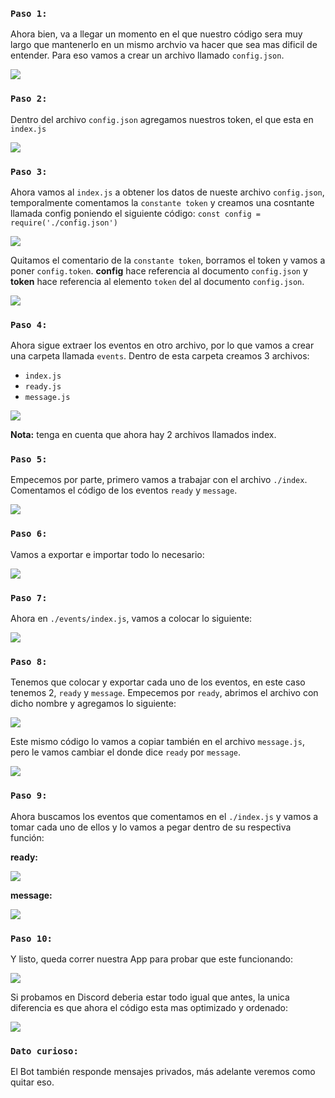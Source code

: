 ### `Paso 1:`

Ahora bien, va a llegar un momento en el que nuestro código sera muy largo que mantenerlo en un mismo archvio va hacer que sea mas dificil de entender.
Para eso vamos a crear un archivo llamado `config.json`.

![](https://i.imgur.com/yBt0bKy.png)

### `Paso 2:`

Dentro del archivo `config.json` agregamos nuestros token, el que esta en `index.js`

![](https://i.imgur.com/fkrEmQW.png)

### `Paso 3:`
Ahora vamos al `index.js` a obtener los datos de nueste 
archivo `config.json`, temporalmente comentamos la `constante token` y creamos una cosntante llamada config poniendo el siguiente código: `const config = require('./config.json')`

![](https://i.imgur.com/fIY7qZ3.png)

Quitamos el comentario de la `constante token`, borramos el token y vamos a poner `config.token`.
**config** hace referencia al documento `config.json` y **token** hace referencia al elemento `token` del al documento `config.json`.

![](https://i.imgur.com/mH8DA5s.png)

### `Paso 4:`

Ahora sigue extraer los eventos en otro archivo, por lo que vamos a crear una carpeta llamada `events`. 
Dentro de esta carpeta creamos 3 archivos:
- `index.js`
- `ready.js`
- `message.js`

![](https://i.imgur.com/EwLzWZW.png)

**Nota:** tenga en cuenta que ahora hay 2 archivos llamados index.

### `Paso 5:`

Empecemos por parte, primero vamos a trabajar con el archivo `./index`. 
Comentamos el código de los eventos `ready` y `message`.

![](https://i.imgur.com/H7olsuL.png)

### `Paso 6:`

Vamos a exportar e importar todo lo necesario:

![](https://i.imgur.com/MWRtdDt.png)

### `Paso 7:`

Ahora en `./events/index.js`, vamos a colocar lo siguiente:

![](https://i.imgur.com/8wE0UZl.png)

### `Paso 8:`

Tenemos que colocar y exportar cada uno de los eventos, en este caso tenemos 2, `ready` y `message`.
Empecemos por `ready`, abrimos el archivo con dicho nombre y agregamos lo siguiente:

![](https://i.imgur.com/AT5Lhe1.png)

Este mismo código lo vamos a copiar también en el archivo `message.js`, pero le vamos cambiar el donde dice `ready` por `message`.

![](https://i.imgur.com/BzPfAcE.png)

### `Paso 9:`

Ahora buscamos los eventos que comentamos en el `./index.js` y vamos a tomar cada uno de ellos y lo vamos a pegar dentro de su respectiva función:

**ready:**

![](https://i.imgur.com/gHX9cao.png)

**message:**

![](https://i.imgur.com/oOr5vOH.png)

### `Paso 10:`

Y listo, queda correr nuestra App para probar que este funcionando:

![](https://i.imgur.com/Th9cgyF.png)

Si probamos en Discord deberia estar todo igual que antes, la unica diferencia es que ahora el código esta mas optimizado y ordenado:

![](https://i.imgur.com/qFjh5dr.png)

### `Dato curioso:`

El Bot también responde mensajes privados, más adelante veremos como quitar eso.